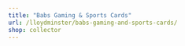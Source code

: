 ```yaml
---
title: "Babs Gaming & Sports Cards"
url: /lloydminster/babs-gaming-and-sports-cards/
shop: collector
---
```


